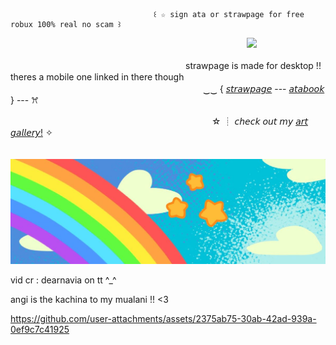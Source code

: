                                     ꒰ ☆ sign ata or strawpage for free robux 100% real no scam ꒱


　　　　　　　　　　　　　　　　　　　　　　　　　　　![](https://komarev.com/ghpvc/?username=your-github-username&label=hugs!&color=blue)

　　　　　　　　　　　　　　　　　　　　strawpage is made for desktop !! theres a mobile one linked in there though
　　　　　　　　　　　　　　　　　　　　　　‿‿ { [𝘴𝘵𝘳𝘢𝘸𝘱𝘢𝘨𝘦](https://prettyyinpink.straw.page/) --- [𝘢𝘵𝘢𝘣𝘰𝘰𝘬](https://aevsria.atabook.org/?page=1) } --- ꕮ

　　　　　　　　　　　　　　　　　　　　　　　☆ ┊ 𝘤𝘩𝘦𝘤𝘬 𝘰𝘶𝘵 𝘮𝘺 [𝘢𝘳𝘵 𝘨𝘢𝘭𝘭𝘦𝘳𝘺!](https://aevsria-artgallery.straw.page/) ✧

                      
　　　　　　　　　　![image](https://github.com/aevsria/aevsria/blob/main/rainbow%20!11!!.jpg?raw=true)

          
vid cr : dearnavia on tt ^_^

angi is the kachina to my mualani !! <3

https://github.com/user-attachments/assets/2375ab75-30ab-42ad-939a-0ef9c7c41925
<!--
**aevsria/aevsria** is a ✨ _special_ ✨ repository because its `README.md` (this file) appears on your GitHub profile.

Here are some ideas to get you started:

- 🔭 I’m currently working on ...
- 🌱 I’m currently learning ...
- 👯 I’m looking to collaborate on ...
- 🤔 I’m looking for help with ...
- 💬 Ask me about ...
- 📫 How to reach me: ...
- 😄 Pronouns: ...
- ⚡ Fun fact: ...
-->
